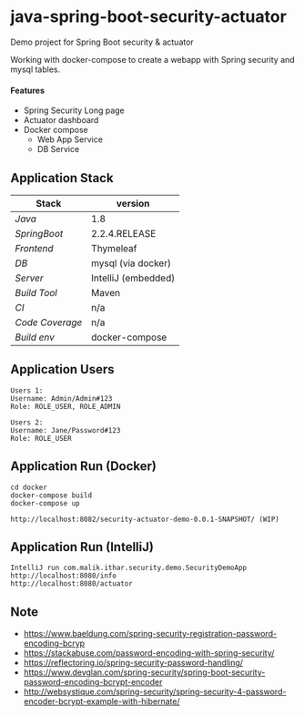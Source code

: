 # java-spring-boot-security-actuator
Demo project for Spring Boot security &amp; actuator

Working with docker-compose to create a webapp with Spring security and mysql tables.

#### Features
- Spring Security Long page
- Actuator dashboard 
- Docker compose 
    - Web App Service    
    - DB Service
    

## Application Stack

Stack  | version |
--- | --- |  
*Java* | 1.8
*SpringBoot* |  2.2.4.RELEASE
*Frontend* | Thymeleaf 
*DB* | mysql (via docker)
*Server* | IntelliJ (embedded)
*Build Tool* | Maven
*CI* | n/a
*Code Coverage* | n/a
*Build env* | docker-compose

## Application Users
    Users 1:
    Username: Admin/Admin#123
    Role: ROLE_USER, ROLE_ADMIN

    Users 2:
    Username: Jane/Password#123
    Role: ROLE_USER

## Application Run (Docker)
```
cd docker
docker-compose build 
docker-compose up  

http://localhost:8082/security-actuator-demo-0.0.1-SNAPSHOT/ (WIP)
```

## Application Run (IntelliJ) 
```
IntelliJ run com.malik.ithar.security.demo.SecurityDemoApp
http://localhost:8080/info
http://localhost:8080/actuator
```

## Note 
- https://www.baeldung.com/spring-security-registration-password-encoding-bcryp
- https://stackabuse.com/password-encoding-with-spring-security/
- https://reflectoring.io/spring-security-password-handling/
- https://www.devglan.com/spring-security/spring-boot-security-password-encoding-bcrypt-encoder
- http://websystique.com/spring-security/spring-security-4-password-encoder-bcrypt-example-with-hibernate/
